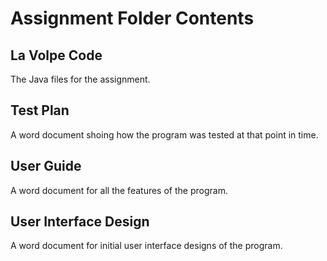 # Assignment Folder Contents

## La Volpe Code
The Java files for the assignment.

## Test Plan
A word document shoing how the program was tested at that point in time.

## User Guide
A word document for all the features of the program.

## User Interface Design
A word document for initial user interface designs of the program.
